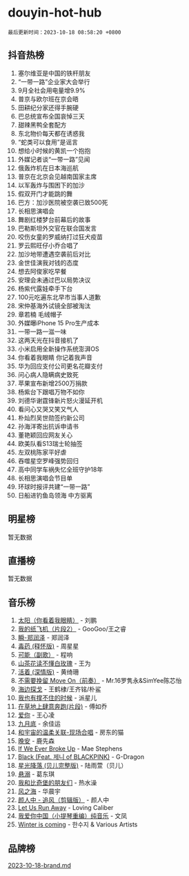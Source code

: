 # douyin-hot-hub

`最后更新时间：2023-10-18 08:58:20 +0800`

## 抖音热榜

1. 塞尔维亚是中国的铁杆朋友
1. “一带一路”企业家大会举行
1. 9月全社会用电量增9.9%
1. 普京与欧尔班在京会晤
1. 田耕纪分家还得手腕硬
1. 巴总统宣布全国哀悼三天
1. 甜辣黑鸭全套配方
1. 东北物价每天都在诱惑我
1. “蛇类可以食用”是谣言
1. 想给小时候的黄凯一个抱抱
1. 外媒记者谈“一带一路”见闻
1. 俄轰炸机在日本海巡航
1. 普京在北京会见越南国家主席
1. 以军轰炸与围困下的加沙
1. 假双开门才能跳的舞
1. 巴方：加沙医院被空袭已致500死
1. 长相思演唱会
1. 舞剧红楼梦台前幕后的故事
1. 巴勒斯坦外交官在联合国发言
1. 咬伤女童的罗威纳打过狂犬疫苗
1. 罗云熙旺仔小乔合唱了
1. 加沙地带遭遇空袭前后对比
1. 金世佳演我对钱的态度
1. 想去阿俊家吃早餐
1. 安理会未通过巴以局势决议
1. 杨紫代露娃牵手下台
1. 100元吃遍东北早市当事人道歉
1. 宋仲基海外试镜全部被淘汰
1. 章若楠 毛绒帽子
1. 外媒曝iPhone 15 Pro生产成本
1. 一带一路一滋一味
1. 这两天光在抖音接机了
1. 小米启用全新操作系统澎湃OS
1. 你看着我眼睛 你记着我声音
1. 华为回应支付公司更名花瓣支付
1. 问心病人隐瞒病史致死
1. 苹果宣布新增2500万捐款
1. 杨紫台下跟唱万物不如你
1. 刘德华谢霆锋新片怒火漫延开机
1. 看问心又哭又笑又气人
1. 朴灿烈吴世勋签约新公司
1. 孙海洋寄出抗诉申请书
1. 董艳颖回应网友关心
1. 欧美队看S13瑞士轮抽签
1. 左双桃陈家平好虐
1. 吞噬星空罗峰强势回归
1. 高中同学车祸失忆全班守护18年
1. 长相思演唱会节目单
1. 环球时报评共建“一带一路”
1. 日船进钓鱼岛领海 中方驱离

## 明星榜

暂无数据

## 直播榜

暂无数据

## 音乐榜

1. [太阳（你看着我眼睛）](https://sf6-cdn-tos.douyinstatic.com/obj/tos-cn-ve-2774/ogWbyIQnlBFImVbeDocRdCIYtBHlbJXgfZMvgz) - 刘鹏
1. [我的纸飞机（片段2）](https://sf3-cdn-tos.douyinstatic.com/obj/tos-cn-ve-2774/oM2ZrKcg2CD5AeRB2gkeXOFB1IxAGJdZPazYHf) - GooGoo/王之睿
1. [瞬-郑润泽](https://sf6-cdn-tos.douyinstatic.com/obj/tos-cn-ve-2774/oYXHIohzvbNAzBhHgyksWpRM4bfkDsBdBDAynw) - 郑润泽
1. [毒药 (释怀版)](https://sf6-cdn-tos.douyinstatic.com/obj/tos-cn-ve-2774/oYILMEAzspdZBIzy4frJNB8ZHPHWAhiwowd4Ad) - 周星星
1. [可能（副歌）](https://sf6-cdn-tos.douyinstatic.com/obj/tos-cn-ve-2774/cde1731888894259b333569393c2fb51) - 程响
1. [山茶花读不懂白玫瑰](https://sf3-cdn-tos.douyinstatic.com/obj/tos-cn-ve-2774/osfn8B7DktrRHEPJgPCfDbw7QDQEkwC16BxZg9) - 王为
1. [活着 (深情版)](https://sf3-cdn-tos.douyinstatic.com/obj/tos-cn-ve-2774/oY8r2TelECK2BPZbDCj8xZKBQfPbwQyCt1cggn) - 黄绮珊
1. [不需要挽留 Move On（前奏）](https://sf3-cdn-tos.douyinstatic.com/obj/tos-cn-ve-2774/ooCBhgCCkF4nExzQL9WZSUbitfA8IsDkgQIYhe) - Mr.16罗隽永&SimYee陈芯怡
1. [海边探戈](https://sf6-cdn-tos.douyinstatic.com/obj/tos-cn-ve-2774/os9gE0VQCGqt6VQkZDyBBYvfSDY0QFe3vVmubn) - 王鹤棣/王齐铭/朴鲨
1. [我也有撑不住的时候](https://sf6-cdn-tos.douyinstatic.com/obj/tos-cn-ve-2774/okmtBE1dkIBhwxeiBJeDgQnQtICZWIJUI2bjQr) - 派星儿
1. [在草地上肆意奔跑(片段)](https://sf6-cdn-tos.douyinstatic.com/obj/tos-cn-ve-2774/8831d494742f45dabdfa8adb8b817259) - 傅如乔
1. [爱你](https://sf6-cdn-tos.douyinstatic.com/obj/tos-cn-ve-2774/oEfyTFYX4gOL9DMKAJebDCAASw8hYVIXz1nYaf) - 王心凌
1. [九月底](https://sf6-cdn-tos.douyinstatic.com/obj/tos-cn-ve-2774/oMfewG4PDTFhF8iz3OGQ7ABH5i6fCgnMaoCbzZ) - 余佳运
1. [和宇宙的温柔关联-现场合唱](https://sf3-cdn-tos.douyinstatic.com/obj/tos-cn-ve-2774/o0hONGDYQBgk0e5bqDeQOonVmncA6tC2nBwZLT) - 房东的猫
1. [晚安](https://sf6-cdn-tos.douyinstatic.com/obj/tos-cn-ve-2774/a724c5e224464218839820f4e4fd632f) - 鹿先森
1. [If We Ever Broke Up](https://sf3-cdn-tos.douyinstatic.com/obj/tos-cn-ve-2774/o8onj5HDk0ImtBmO0URBfeyCDXQJMYkQ1gb8Zy) - Mae Stephens
1. [Black (Feat. 제니 of BLACKPINK)](https://sf3-cdn-tos.douyinstatic.com/obj/tos-cn-ve-2774/2eb92e2debbe4fe0a552bc099aef7f28) - G-Dragon
1. [星光降落 (贝儿完整版)](https://sf6-cdn-tos.douyinstatic.com/obj/tos-cn-ve-2774/okwB9hAwyAtsFFkFBzAX1hOOfQuIoMNs0W2Mwr) - 陆雨萱（贝儿）
1. [悬溺](https://sf6-cdn-tos.douyinstatic.com/obj/tos-cn-ve-2774/f3b6cc53d2e944beb7094a3ff01b4e03) - 葛东琪
1. [我和比奇堡的朋友们](https://sf3-cdn-tos.douyinstatic.com/obj/tos-cn-ve-2774/f0505db981ea4a6d91453a15924a82aa) - 热水澡
1. [风之海](https://sf3-cdn-tos.douyinstatic.com/obj/tos-cn-ve-2774/oInqZ2gFbCQvB6wZNnZlJpBcfDBQ8t1e1XwYAi) - 华晨宇
1. [颜人中 - 追风（剪辑版）](https://sf6-cdn-tos.douyinstatic.com/obj/tos-cn-ve-2774/9107f711ded6416ab3279a81d71597f7) - 颜人中
1. [Let Us Run Away](https://sf3-cdn-tos.douyinstatic.com/obj/tos-cn-ve-2774/a9a280d910044fb0b9f4f74b0b27e854) - Loving Caliber
1. [我爱你中国（小提琴重编）纯音乐](https://sf6-cdn-tos.douyinstatic.com/obj/tos-cn-ve-2774/362de867442c4051acadb0a43fd60af8) - 文凤
1. [Winter is coming](https://sf6-cdn-tos.douyinstatic.com/obj/tos-cn-ve-2774/0a6c12efb2d84f2ba9a243d4e1eebb4e) - 한수지 & Various Artists

## 品牌榜

[2023-10-18-brand.md](2023-10-18-brand.md)
